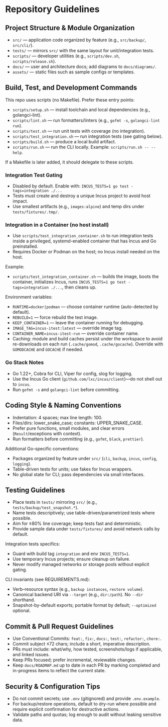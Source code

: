 # Repository Guidelines

## Project Structure & Module Organization
- `src/` — application code organized by feature (e.g., `src/backup/`, `src/cli/`).
- `tests/` — mirrors `src/` with the same layout for unit/integration tests.
- `scripts/` — developer utilities (e.g., `scripts/dev.sh`, `scripts/release.sh`).
- `docs/` — user and architecture docs; add diagrams to `docs/diagrams/`.
- `assets/` — static files such as sample configs or templates.

## Build, Test, and Development Commands
This repo uses scripts (no Makefile). Prefer these entry points:

- `scripts/setup.sh` — install toolchain and local dependencies (e.g., golangci-lint).
- `scripts/lint.sh` — run formatters/linters (e.g., `gofmt -s`, `golangci-lint run`).
- `scripts/test.sh` — run unit tests with coverage (no integration).
- `scripts/test_integration.sh` — run integration tests (see gating below).
- `scripts/build.sh` — produce a local build artifact.
- `scripts/run.sh` — run the CLI locally. Example: `scripts/run.sh -- --help`.

If a Makefile is later added, it should delegate to these scripts.

### Integration Test Gating
- Disabled by default. Enable with: `INCUS_TESTS=1 go test -tags=integration ./...`
- Tests must create and destroy a unique Incus project to avoid host impact.
- Use smallest artifacts (e.g., `images:alpine`) and temp dirs under `tests/fixtures/.tmp/`.

### Integration in a Container (no host install)
- Use `scripts/test_integration_container.sh` to run integration tests inside a
  privileged, systemd-enabled container that has Incus and Go preinstalled.
- Requires Docker or Podman on the host; no Incus install needed on the host.

Example:
- `scripts/test_integration_container.sh` — builds the image, boots the container, initializes Incus, runs `INCUS_TESTS=1 go test -tags=integration ./...`, then cleans up.

Environment variables:
- `RUNTIME=docker|podman` — choose container runtime (auto-detected by default).
- `REBUILD=1` — force rebuild the test image.
- `KEEP_CONTAINER=1` — leave the container running for debugging.
- `IMAGE_TAG=incus-itest:latest` — override image tag.
- `CONTAINER_NAME=incus-itest-run` — override container name.
- Caching: module and build caches persist under the workspace to avoid re-downloads
  on each run (`.cache/gomod`, `.cache/gocache`). Override with `GOMODCACHE` and
  `GOCACHE` if needed.

### Go Stack Notes
- Go 1.22+, Cobra for CLI, Viper for config, slog for logging.
- Use the Incus Go client (`github.com/lxc/incus/client`)—do not shell out to `incus`.
- Run `gofmt -s` and `golangci-lint` before committing.

## Coding Style & Naming Conventions
- Indentation: 4 spaces; max line length: 100.
- Files/dirs: lower_snake_case; constants: UPPER_SNAKE_CASE.
- Prefer pure functions, small modules, and clear errors (`Result`/exceptions with context).
- Run formatters before committing (e.g., `gofmt`, `black`, `prettier`).

Additional Go-specific conventions:
- Packages organized by feature under `src/` (`cli`, `backup`, `incus`, `config`, `logging`).
- Table-driven tests for units; use fakes for Incus wrappers.
- No global state for CLI; pass dependencies via small interfaces.

## Testing Guidelines
- Place tests in `tests/` mirroring `src/` (e.g., `tests/backup/test_snapshot.*`).
- Name tests descriptively; use table-driven/parametrized tests where possible.
- Aim for ≥80% line coverage; keep tests fast and deterministic.
- Provide sample data under `tests/fixtures/` and avoid network calls by default.

Integration tests specifics:
- Guard with build tag `integration` and env `INCUS_TESTS=1`.
- Use temporary Incus projects; ensure cleanup on failure.
- Never modify managed networks or storage pools without explicit gating.

CLI invariants (see REQUIREMENTS.md):
- Verb–resource syntax (e.g., `backup instances`, `restore volume`).
- Canonical backend URI via `--target` (e.g., `dir:/path`). No `--dir` shorthand.
- Snapshot-by-default exports; portable format by default; `--optimized` optional.

## Commit & Pull Request Guidelines
- Use Conventional Commits: `feat:`, `fix:`, `docs:`, `test:`, `refactor:`, `chore:`.
- Commit subject ≤72 chars; include a short, imperative description.
- PRs must include: what/why, how tested, screenshots/logs if applicable, and linked issues.
- Keep PRs focused; prefer incremental, reviewable changes.
- Keep `docs/ROADMAP.md` up to date in each PR by marking completed and in-progress items to reflect the current state.

## Security & Configuration Tips
- Do not commit secrets; use `.env` (gitignored) and provide `.env.example`.
- For backup/restore operations, default to dry-run where possible and require explicit confirmation for destructive actions.
- Validate paths and quotas; log enough to audit without leaking sensitive data.
